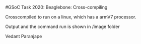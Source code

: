 #GSoC Task 2020: Beaglebone: Cross-compiling

Crosscompiled to run on a linux, which has a armV7 processor.

Output and the command run is shown in /image folder

Vedant Paranjape